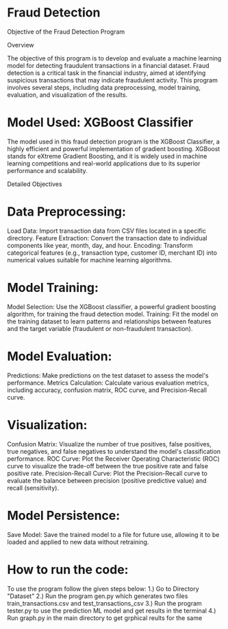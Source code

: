 # Fraud Detection
 Objective of the Fraud Detection Program


Overview

The objective of this program is to develop and evaluate a machine learning model for detecting fraudulent transactions in a financial dataset. Fraud detection is a critical task in the financial industry, aimed at identifying suspicious transactions that may indicate fraudulent activity. This program involves several steps, including data preprocessing, model training, evaluation, and visualization of the results.


# Model Used: XGBoost Classifier

The model used in this fraud detection program is the XGBoost Classifier, a highly efficient and powerful implementation of gradient boosting. XGBoost stands for eXtreme Gradient Boosting, and it is widely used in machine learning competitions and real-world applications due to its superior performance and scalability.


Detailed Objectives

# Data Preprocessing:

Load Data: Import transaction data from CSV files located in a specific directory.
Feature Extraction: Convert the transaction date to individual components like year, month, day, and hour.
Encoding: Transform categorical features (e.g., transaction type, customer ID, merchant ID) into numerical values suitable for machine learning algorithms.

# Model Training:

Model Selection: Use the XGBoost classifier, a powerful gradient boosting algorithm, for training the fraud detection model.
Training: Fit the model on the training dataset to learn patterns and relationships between features and the target variable (fraudulent or non-fraudulent transaction).

# Model Evaluation:

Predictions: Make predictions on the test dataset to assess the model's performance.
Metrics Calculation: Calculate various evaluation metrics, including accuracy, confusion matrix, ROC curve, and Precision-Recall curve.

# Visualization:

Confusion Matrix: Visualize the number of true positives, false positives, true negatives, and false negatives to understand the model's classification performance.
ROC Curve: Plot the Receiver Operating Characteristic (ROC) curve to visualize the trade-off between the true positive rate and false positive rate.
Precision-Recall Curve: Plot the Precision-Recall curve to evaluate the balance between precision (positive predictive value) and recall (sensitivity).

# Model Persistence:

Save Model: Save the trained model to a file for future use, allowing it to be loaded and applied to new data without retraining.


# How to run the code:
To use the program follow the given steps below:
1.) Go to Directory "Dataset" 
2.) Run the program gen.py which generates two files train_transactions.csv and test_transactions_csv 
3.) Run the program tester.py to use the prediction ML model and get results in the terminal 
4.) Run graph.py in the main directory to get grphical reults for the same 
